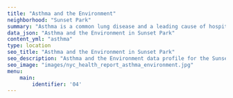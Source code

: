 ```yaml
---
title: "Asthma and the Environment"
neighborhood: "Sunset Park"
summary: "Asthma is a common lung disease and a leading cause of hospitalizations for children under 15 years old. This report provides a summary of asthma indicators by neighborhood. It also describes housing and neighborhood characteristics that can make asthma worse."
data_json: "Asthma and the Environment in Sunset Park"
content_yml: "asthma"
type: location
seo_title: "Asthma and the Environment in Sunset Park"
seo_description: "Asthma and the Environment data profile for the Sunset Park neighborhood of NYC."
seo_image: "images/nyc_health_report_asthma_environment.jpg"
menu:
    main:
        identifier: '04'
---
```


